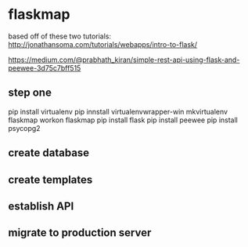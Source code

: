 # flaskmap
based off of these two tutorials:
http://jonathansoma.com/tutorials/webapps/intro-to-flask/

https://medium.com/@prabhath_kiran/simple-rest-api-using-flask-and-peewee-3d75c7bff515

## step one
pip install virtualenv
pip innstall virtualenvwrapper-win
mkvirtualenv flaskmap
workon flaskmap
pip install flask
pip install peewee
pip install psycopg2

## create database


## create templates

## establish API


## migrate to production server
